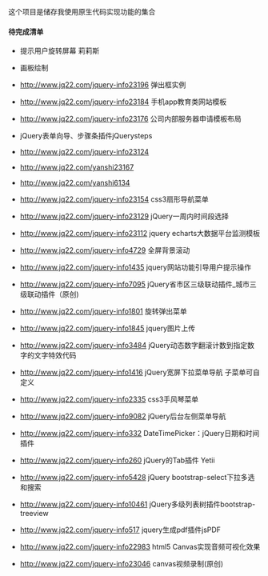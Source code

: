 这个项目是储存我使用原生代码实现功能的集合



#### 待完成清单

+ 提示用户旋转屏幕 莉莉斯

+ 画板绘制
+ http://www.jq22.com/jquery-info23196 弹出框实例
+ http://www.jq22.com/jquery-info23184 手机app教育类网站模板
+ http://www.jq22.com/jquery-info23176 公司内部服务器申请模板布局
+  jQuery表单向导、步骤条插件jQuerysteps 
  + http://www.jq22.com/jquery-info23124
  + http://www.jq22.com/yanshi23167
  + http://www.jq22.com/yanshi6134
+ http://www.jq22.com/jquery-info23154 css3扇形导航菜单
+ http://www.jq22.com/jquery-info23129 jQuery一周内时间段选择
+ http://www.jq22.com/jquery-info23112 jquery echarts大数据平台监测模板
+ http://www.jq22.com/jquery-info4729 全屏背景滚动
+ http://www.jq22.com/jquery-info1435 jquery网站功能引导用户提示操作
+ http://www.jq22.com/jquery-info7095 jQuery省市区三级联动插件_城市三级联动插件（原创)
+ http://www.jq22.com/jquery-info1801 旋转弹出菜单
+ http://www.jq22.com/jquery-info1845 jquery图片上传
+ http://www.jq22.com/jquery-info3484 jQuery动态数字翻滚计数到指定数字的文字特效代码
+ http://www.jq22.com/jquery-info1416 jQuery宽屏下拉菜单导航 子菜单可自定义
+ http://www.jq22.com/jquery-info2335 css3手风琴菜单
+ http://www.jq22.com/jquery-info9082 jQuery后台左侧菜单导航
+ http://www.jq22.com/jquery-info332 DateTimePicker：jQuery日期和时间插件
+ http://www.jq22.com/jquery-info260 jQuery的Tab插件 Yetii
+ http://www.jq22.com/jquery-info5428 jQuery bootstrap-select下拉多选和搜索
+ http://www.jq22.com/jquery-info10461 jQuery多级列表树插件bootstrap-treeview
+ http://www.jq22.com/jquery-info517 jquery生成pdf插件jsPDF
+ http://www.jq22.com/jquery-info22983 html5 Canvas实现音频可视化效果
+ http://www.jq22.com/jquery-info23046 canvas视频录制(原创)

